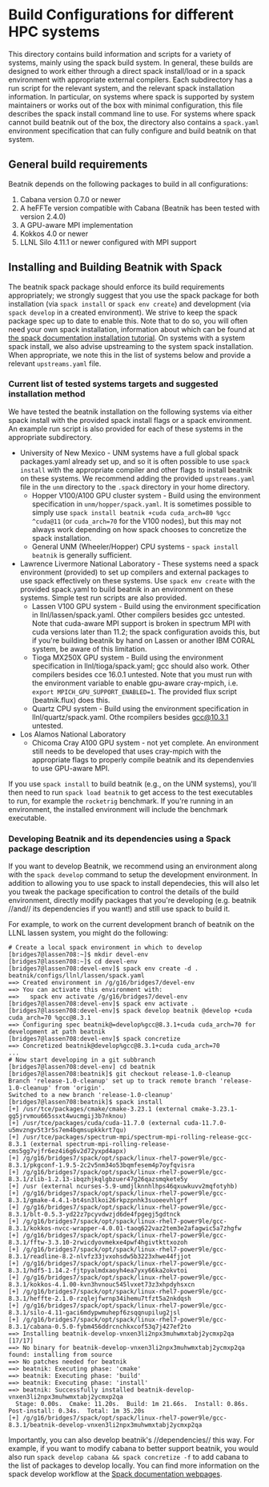 # Build Configurations for different HPC systems

This directory contains build information and scripts for a variety of systems, mainly using the spack build system.  In general, these builds are designed to work either through a direct spack install/load or in a spack environment with appropriate external compilers. Each subdirectory has a run script for the relevant system, and the relevant spack installation information. In particular, on systems where spack is supported by system maintainers or works out of the box with minimal configuration, this file describes the spack install command line to use. For systems where spack cannot build beatnik out of the box, the directory also contains a `spack.yaml` environment specification that can fully configure and build beatnik on that system. 

## General build requirements
Beatnik depends on the following packages to build in all configurations:
  1. Cabana version 0.7.0 or newer
  1. A heFFTe version compatible with Cabana (Beatnik has been tested with version 2.4.0)
  1. A GPU-aware MPI implementation
  1. Kokkos 4.0 or newer
  1. LLNL Silo 4.11.1 or newer configured with MPI support

## Installing and Building Beatnik with Spack

The beatnik spack package should enforce its build requirements appropriately; we strongly suggest that you use the spack package for both installation (via `spack install` or `spack env create`) and development (via `spack develop` in a created environment). We strive to keep the spack package spec up to date to enable this. Note that to do so, you will often need your own spack installation, information about which can be found at [the spack documentation installation tutorial](https://spack-tutorial.readthedocs.io/en/latest/tutorial_basics.html). On systems with a system spack install, we also advise upstreaming to the system spack installation. When appropriate, we note this in the list of systems below and provide a relevant `upstreams.yaml` file.

### Current list of tested systems targets and suggested installation method

We have tested the beatnik installation on the following systems via either spack install with the provided spack install flags or a spack environment. An example run script is also provided for each of these systems in the appropriate subdirectory.
  * University of New Mexico - UNM systems have a full global spack packages.yaml already set up, and so it is often possible to use `spack install` with the appropriate compiler and other flags to install beatnik on these systems. We recommend adding the provided `upstreams.yaml` file in the `unm` directory to the `.spack` directory in your home directory.
    * Hopper V100/A100 GPU cluster system - Build using the environment specification in `unm/hopper/spack.yaml`. It is sometimes possible to simply use `spack install beatnik +cuda cuda_arch=80 %gcc ^cuda@11` (or `cuda_arch=70` for the V100 nodes), but this may not always work depending on how spack chooses to concretize the spack installation.
    * General UNM (Wheeler/Hopper) CPU systems - `spack install beatnik` is generally sufficient.
  * Lawrence Livermore National Laboratory - These systems need a spack environment (provided) to set up compilers and external packages to use spack effectively on these systems. Use `spack env create` with the provided spack.yaml to build beatnik in an environment on these systems. Simple test run scripts are also provided.
    * Lassen V100 GPU system - Build using the environment specification in llnl/lassen/spack.yaml. Other compilers besides gcc untested. Note that cuda-aware MPI support is broken in spectrum MPI with cuda versions later than 11.2; the spack configuration avoids this, but if you're building beatnik by hand on Lassen or another IBM CORAL system, be aware of this limitation.
    * Tioga MX250X GPU system - Build using the environment specification in llnl/tioga/spack.yaml; gcc should also work. Other compilers besides cce 16.0.1 untested. Note that you must run with the environment variable to enable gpu-aware cray-mpich, i.e. `export MPICH_GPU_SUPPORT_ENABLED=1`. The provided flux script (beatnik.flux) does this.
    * Quartz CPU system - Build using the environment specification in llnl/quartz/spack.yaml. Othe rcompilers besides gcc@10.3.1 untested.
  * Los Alamos National Laboratory
    * Chicoma Cray A100 GPU system - not yet complete. An environment still needs to be developed that uses cray-mpich with the appropriate flags to properly compile beatnik and its dependenvies to use GPU-aware MPI.

If you use `spack install` to build beatnik (e.g., on the UNM systems), you'll then need to run `spack load beatnik` to get access to the test executables to run, for example the `rocketrig` benchmark. If you're running in an environment, the installed environment will include the benchmark executable.

### Developing Beatnik and its dependencies using a Spack package description

If you want to develop Beatnik, we recommend using an environment along with the `spack develop` command to setup the development environment. In addition to allowing you to use spack to install dependecies, this will also let you tweak the package specification to control the details of the build environment, directly modify packages that you're developing (e.g. beatnik //and// its dependencies if you want!) and still use spack to build it. 

For example, to work on the current development branch of beatnik on the LLNL lassen system, you might do the following:
```
# Create a local spack environment in which to develop
[bridges7@lassen708:~]$ mkdir devel-env
[bridges7@lassen708:~]$ cd devel-env
[bridges7@lassen708:devel-env]$ spack env create -d . beatnik/configs/llnl/lassen/spack.yaml
==> Created environment in /g/g16/bridges7/devel-env
==> You can activate this environment with:
==>   spack env activate /g/g16/bridges7/devel-env
[bridges7@lassen708:devel-env]$ spack env activate .
[bridges7@lassen708:devel-env]$ spack develop beatnik @develop +cuda cuda_arch=70 %gcc@8.3.1
==> Configuring spec beatnik@=develop%gcc@8.3.1+cuda cuda_arch=70 for development at path beatnik
[bridges7@lassen708:devel-env]$ spack concretize
==> Concretized beatnik@develop%gcc@8.3.1+cuda cuda_arch=70
...
# Now start developing in a git subbranch
[bridges7@lassen708:devel-env] cd beatnik
[bridges7@lassen708:beatnik]$ git checkout release-1.0-cleanup
Branch 'release-1.0-cleanup' set up to track remote branch 'release-1.0-cleanup' from 'origin'.
Switched to a new branch 'release-1.0-cleanup'
[bridges7@lassen708:beatnik]$ spack install
[+] /usr/tce/packages/cmake/cmake-3.23.1 (external cmake-3.23.1-gg5jrvmou665ssxt4wucmgij3b7nknou)
[+] /usr/tce/packages/cuda/cuda-11.7.0 (external cuda-11.7.0-u5mvzngv5t3r5s7em4bqmsupkkkrt7qu)
[+] /usr/tce/packages/spectrum-mpi/spectrum-mpi-rolling-release-gcc-8.3.1 (external spectrum-mpi-rolling-release-cms5gg7vjfr6ez4i6g6v2d72yxpd4apx)
[+] /g/g16/bridges7/spack/opt/spack/linux-rhel7-power9le/gcc-8.3.1/pkgconf-1.9.5-2c2v5nm34o53bqmfesem4p7oyfqvisra
[+] /g/g16/bridges7/spack/opt/spack/linux-rhel7-power9le/gcc-8.3.1/zlib-1.2.13-ibqzhjkqlgbzuer47g26qazsmqkete5y
[+] /usr (external ncurses-5.9-umdjlknnhlhps46qxuwkuvv2mqfotyhb)
[+] /g/g16/bridges7/spack/opt/spack/linux-rhel7-power9le/gcc-8.3.1/gmake-4.4.1-bt4sn3lkoi26rkpzpnhk3suoeevhlgrf
[+] /g/g16/bridges7/spack/opt/spack/linux-rhel7-power9le/gcc-8.3.1/blt-0.5.3-yd22z7pcyvdwzjd6de4fpgegj5gdtnck
[+] /g/g16/bridges7/spack/opt/spack/linux-rhel7-power9le/gcc-8.3.1/kokkos-nvcc-wrapper-4.0.01-taoq622vaz2tem3e2afagwic5a7zhgfw
[+] /g/g16/bridges7/spack/opt/spack/linux-rhel7-power9le/gcc-8.3.1/fftw-3.3.10-2rwicdyovmekxe4pwf4hgivtkttxozoh
[+] /g/g16/bridges7/spack/opt/spack/linux-rhel7-power9le/gcc-8.3.1/readline-8.2-nlvfz33jvxohsdw5b3223xhwe44fjjot
[+] /g/g16/bridges7/spack/opt/spack/linux-rhel7-power9le/gcc-8.3.1/hdf5-1.14.2-fjtpyalmdxaoyh4ea7yxy66ka2okvtoi
[+] /g/g16/bridges7/spack/opt/spack/linux-rhel7-power9le/gcc-8.3.1/kokkos-4.1.00-kvn3hvnouc545lvxet73z3xhpdyhsxcn
[+] /g/g16/bridges7/spack/opt/spack/linux-rhel7-power9le/gcc-8.3.1/heffte-2.1.0-rzqlejfwrnp34ihemu7tfzt5a2nkdqsh
[+] /g/g16/bridges7/spack/opt/spack/linux-rhel7-power9le/gcc-8.3.1/silo-4.11-gaci6mdypwmuhepf6zsqqnupilug2jsl
[+] /g/g16/bridges7/spack/opt/spack/linux-rhel7-power9le/gcc-8.3.1/cabana-0.5.0-fybm456ddrcnchkxcof53q7j427ef2to
==> Installing beatnik-develop-vnxen3li2npx3muhwmxtabj2ycmxp2qa [17/17]
==> No binary for beatnik-develop-vnxen3li2npx3muhwmxtabj2ycmxp2qa found: installing from source
==> No patches needed for beatnik
==> beatnik: Executing phase: 'cmake'
==> beatnik: Executing phase: 'build'
==> beatnik: Executing phase: 'install'
==> beatnik: Successfully installed beatnik-develop-vnxen3li2npx3muhwmxtabj2ycmxp2qa
  Stage: 0.00s.  Cmake: 11.20s.  Build: 1m 21.66s.  Install: 0.86s.  Post-install: 0.34s.  Total: 1m 35.20s
[+] /g/g16/bridges7/spack/opt/spack/linux-rhel7-power9le/gcc-8.3.1/beatnik-develop-vnxen3li2npx3muhwmxtabj2ycmxp2qa
```

Importantly, you can also develop beatnik's //dependencies// this way. For example, if you want to modify cabana to better support beatnik, you would also run `spack develop cabana && spack concretize -f` to add cabana to the list of packages to develop locally. You can find more information on the spack develop workflow at the [Spack documentation webpages](https://spack-tutorial.readthedocs.io/en/latest/tutorial_developer_workflows.html).
